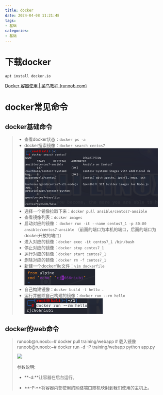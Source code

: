 ```yaml
---
title: docker
date: 2024-04-08 11:21:48
tags:
- 基础
categories: 
- 基础
---
```


# 下载docker

```
apt install docker.io
```


[Docker 容器使用 | 菜鸟教程 (runoob.com)](https://www.runoob.com/docker/docker-container-usage.html)
# docker常见命令
## docker基础命令
> - 查看docker状态：`docker ps -a`
> - docker搜索镜像：`docker search centos7`
>  ![image-20230902111401663](../资源文件/图片/image-20230902111401663.png)
> - 选择一个镜像拉取下来：`docker pull ansible/centos7-ansible`
> - 查看镜像列表：`docker images`
> - 启动对应的镜像： `docker run -it --name centos7_1 -p 80:80 ansible/centos7-ansible` （前面的端口为本机的端口，后面的端口为docker开放的端口）
> - 进入对应的镜像：`docker exec -it centos7_1 /bin/bash`
> - 停止对应的镜像：`docker stop centos7_1`
> - 运行对应的镜像：`docker start centos7_1`
> - 删除对应的镜像：`docker rm -f centos7_1` 
> - 新建一个dockerfile文件：`vim dockerfile`
>  ![image-20230902112332939](../资源文件/图片/image-20230902112332939.png)
> - 自己构建镜像：`docker build -t hello .`
> - 运行并删除自己构建的镜像：`docker run --rm hello`
> ![image-20230902112145098](../资源文件/图片/image-20230902112145098.png)

## docker的web命令

> runoob@runoob:~# docker pull training/webapp  # 载入镜像
> runoob@runoob:~# docker run -d -P training/webapp python app.py
> 
> ![](https://www.runoob.com/wp-content/uploads/2016/05/docker29.png)
> 
> 参数说明:
> 
> - **-d:**让容器在后台运行。
>    
> - **-P:**将容器内部使用的网络端口随机映射到我们使用的主机上。
